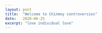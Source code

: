 ```yaml
---
layout: post
title:  "Welcome to Chinmoy controversies"
date:   2020-06-25
excerpt: "love individual love"
---
```

